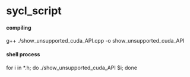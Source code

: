 # sycl_script

#### compiling ####
g++ ./show_unsupported_cuda_API.cpp -o show_unsupported_cuda_API  

#### shell process ####
for i in *.h; do ./show_unsupported_cuda_API $i; done  
